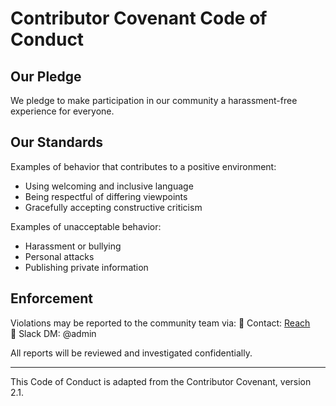 # Contributor Covenant Code of Conduct

## Our Pledge

We pledge to make participation in our community a harassment-free experience for everyone.

## Our Standards

Examples of behavior that contributes to a positive environment:
- Using welcoming and inclusive language
- Being respectful of differing viewpoints
- Gracefully accepting constructive criticism

Examples of unacceptable behavior:
- Harassment or bullying
- Personal attacks
- Publishing private information

## Enforcement

Violations may be reported to the community team via:
📧 Contact: [Reach](https://www.webtechpie.com/contacts)  
📩 Slack DM: @admin

All reports will be reviewed and investigated confidentially.

---

This Code of Conduct is adapted from the Contributor Covenant, version 2.1.
